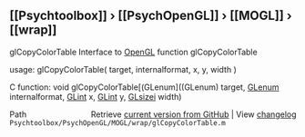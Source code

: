 ## [[Psychtoolbox]] &#8250; [[PsychOpenGL]] &#8250; [[MOGL]] &#8250; [[wrap]]

glCopyColorTable  Interface to [OpenGL](OpenGL) function glCopyColorTable  
  
usage:  glCopyColorTable( target, internalformat, x, y, width )  
  
C function:  void glCopyColorTable[(GLenum]((GLenum) target, [GLenum](GLenum) internalformat, [GLint](GLint) x, [GLint](GLint) y, [GLsizei](GLsizei) width)  




<div class="code_header" style="text-align:right;">
  <span style="float:left;">Path&nbsp;&nbsp;</span> <span class="counter">Retrieve <a href=
  "https://raw.github.com/Psychtoolbox-3/Psychtoolbox-3/beta/Psychtoolbox/PsychOpenGL/MOGL/wrap/glCopyColorTable.m">current version from GitHub</a> | View <a href=
  "https://github.com/Psychtoolbox-3/Psychtoolbox-3/commits/beta/Psychtoolbox/PsychOpenGL/MOGL/wrap/glCopyColorTable.m">changelog</a></span>
</div>
<div class="code">
  <code>Psychtoolbox/PsychOpenGL/MOGL/wrap/glCopyColorTable.m</code>
</div>

